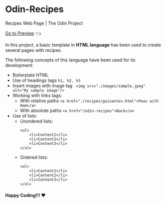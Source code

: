 # Odin-Recipes
Recipes Web Page | The Odin Project

<a href="https://carlosfrontend.github.io/odin-recipes/" target="_blank">Go to Preview</a> :point_left:

In this project, a basic template in **HTML language** has been used to create several pages with recipes.

The following concepts of this language have been used for its development:

* Boilerplate HTML
* Use of headings tags ```h1, h2, h3```
* Insert images with image tag ``` <img src="./images/sample.jpeg" alt="My sample image"/>```
* Working with links tags:
    * With relative paths ```<a href="./recipes/guisantes.html">Peas with Ham</a>```
    * With absolute paths ```<a href="/odin-recipes">Back</a>```
* Use of lists:
    * Unordered lists:
        ```
        <ul>
            <li>Content1</li>
            <li>Content2</li>
            <li>Content3</li>
        </ul>
        ```
    * Ordered lists:
        ```
        <ol>
            <li>Content1</li>
            <li>Content2</li>
            <li>Content3</li>
        </ol>
        ```

#### Happy Coding!!! :heart:
